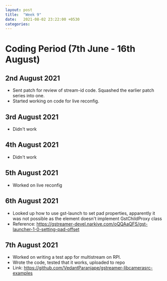 ```yaml
---
layout: post
title:  "Week 9"
date:   2021-08-02 23:22:00 +0530
categories:
---
```


# Coding Period (7th June - 16th August)

## 2nd August 2021
* Sent patch for review of stream-id code. Squashed the earlier patch series into one.
* Started working on code for live reconfig.

## 3rd August 2021
* Didn't work

## 4th August 2021
* Didn't work

## 5th August 2021
* Worked on live reconfig

## 6th August 2021
* Looked up how to use gst-launch to set pad properties, apparently it was not possible as the element doesn't implement GstChildProxy class
* Reference: https://gstreamer-devel.narkive.com/oQQAaQFS/gst-launcher-1-0-setting-pad-offset

## 7th August 2021
* Worked on writing a test app for multistream on RPI.
* Wrote the code, tested that it works, uploaded to repo
* Link: https://github.com/VedantParanjape/gstreamer-libcamerasrc-examples
